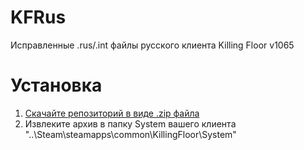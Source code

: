 # KFRus
Исправленные .rus/.int файлы русского клиента Killing Floor v1065
# Установка
1. [Скачайте репозиторий в виде .zip файла](https://github.com/rinneten/KFRusGuiFix.git)
2. Извлеките архив в папку System вашего клиента "..\Steam\steamapps\common\KillingFloor\System\"
